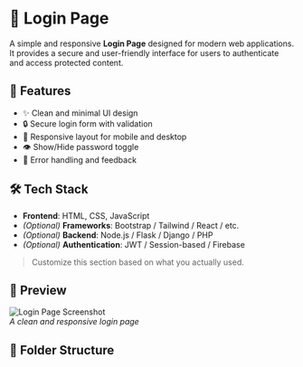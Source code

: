 # 🔐 Login Page

A simple and responsive **Login Page** designed for modern web applications. It provides a secure and user-friendly interface for users to authenticate and access protected content.

## 🚀 Features

- ✨ Clean and minimal UI design
- 🔒 Secure login form with validation
- 📱 Responsive layout for mobile and desktop
- 👁️ Show/Hide password toggle
- 🧪 Error handling and feedback

## 🛠️ Tech Stack

- **Frontend**: HTML, CSS, JavaScript
- *(Optional)* **Frameworks**: Bootstrap / Tailwind / React / etc.
- *(Optional)* **Backend**: Node.js / Flask / Django / PHP
- *(Optional)* **Authentication**: JWT / Session-based / Firebase

> Customize this section based on what you actually used.

## 📸 Preview

![Login Page Screenshot](screenshot.png)  
*A clean and responsive login page*

## 🧩 Folder Structure

